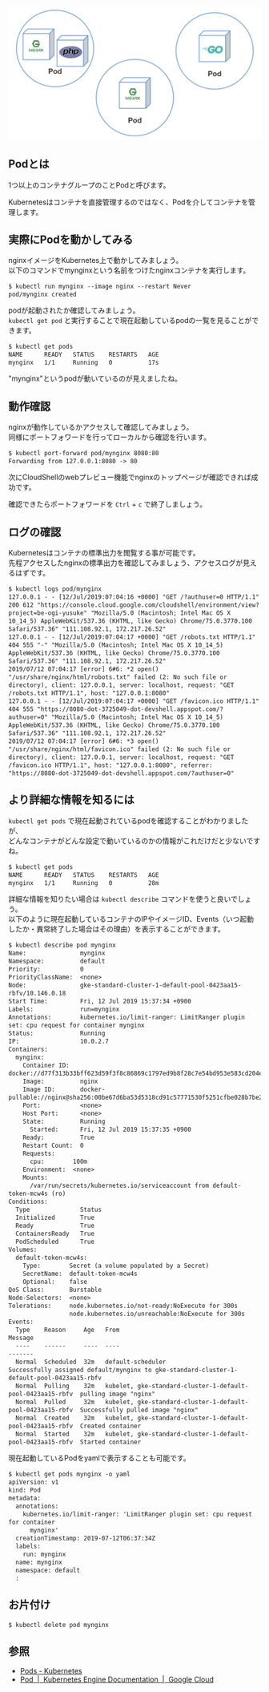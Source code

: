 ![pod](imgs/pod.png)

## Podとは
1つ以上のコンテナグループのことPodと呼びます。  

Kubernetesはコンテナを直接管理するのではなく、Podを介してコンテナを管理します。

## 実際にPodを動かしてみる
nginxイメージをKubernetes上で動かしてみましょう。  
以下のコマンドでmynginxという名前をつけたnginxコンテナを実行します。
```console
$ kubectl run mynginx --image nginx --restart Never
pod/mynginx created
```

podが起動されたか確認してみましょう。  
`kubectl get pod` と実行することで現在起動しているpodの一覧を見ることができます。
```console
$ kubectl get pods
NAME      READY   STATUS    RESTARTS   AGE
mynginx   1/1     Running   0          17s
```

"mynginx"というpodが動いているのが見えましたね。  

## 動作確認
nginxが動作しているかアクセスして確認してみましょう。  
同様にポートフォワードを行ってローカルから確認を行います。  
```console
$ kubectl port-forward pod/mynginx 8080:80
Forwarding from 127.0.0.1:8080 -> 80
```

次にCloudShellのwebプレビュー機能でnginxのトップページが確認できれば成功です。

確認できたらポートフォワードを `Ctrl` + `c` で終了しましょう。

## ログの確認
Kubernetesはコンテナの標準出力を閲覧する事が可能です。  
先程アクセスしたnginxの標準出力を確認してみましょう、アクセスログが見えるはずです。
```console
$ kubectl logs pod/mynginx
127.0.0.1 - - [12/Jul/2019:07:04:16 +0000] "GET /?authuser=0 HTTP/1.1" 200 612 "https://console.cloud.google.com/cloudshell/environment/view?project=be-ogi-yusuke" "Mozilla/5.0 (Macintosh; Intel Mac OS X 10_14_5) AppleWebKit/537.36 (KHTML, like Gecko) Chrome/75.0.3770.100 Safari/537.36" "111.108.92.1, 172.217.26.52"
127.0.0.1 - - [12/Jul/2019:07:04:17 +0000] "GET /robots.txt HTTP/1.1" 404 555 "-" "Mozilla/5.0 (Macintosh; Intel Mac OS X 10_14_5) AppleWebKit/537.36 (KHTML, like Gecko) Chrome/75.0.3770.100 Safari/537.36" "111.108.92.1, 172.217.26.52"
2019/07/12 07:04:17 [error] 6#6: *2 open() "/usr/share/nginx/html/robots.txt" failed (2: No such file or directory), client: 127.0.0.1, server: localhost, request: "GET /robots.txt HTTP/1.1", host: "127.0.0.1:8080"
127.0.0.1 - - [12/Jul/2019:07:04:17 +0000] "GET /favicon.ico HTTP/1.1" 404 555 "https://8080-dot-3725049-dot-devshell.appspot.com/?authuser=0" "Mozilla/5.0 (Macintosh; Intel Mac OS X 10_14_5) AppleWebKit/537.36 (KHTML, like Gecko) Chrome/75.0.3770.100 Safari/537.36" "111.108.92.1, 172.217.26.52"
2019/07/12 07:04:17 [error] 6#6: *3 open() "/usr/share/nginx/html/favicon.ico" failed (2: No such file or directory), client: 127.0.0.1, server: localhost, request: "GET /favicon.ico HTTP/1.1", host: "127.0.0.1:8080", referrer: "https://8080-dot-3725049-dot-devshell.appspot.com/?authuser=0"
```

## より詳細な情報を知るには
`kubectl get pods` で現在起動されているpodを確認することがわかりましたが、  
どんなコンテナがどんな設定で動いているのかの情報がこれだけだと少ないですね。
```console
$ kubectl get pods
NAME      READY   STATUS    RESTARTS   AGE
mynginx   1/1     Running   0          28m
```

詳細な情報を知りたい場合は `kubectl describe` コマンドを使うと良いでしょう。  
以下のように現在起動しているコンテナのIPやイメージID、Events（いつ起動したか・異常終了した場合はその理由）を表示することができます。
```console
$ kubectl describe pod mynginx
Name:               mynginx
Namespace:          default
Priority:           0
PriorityClassName:  <none>
Node:               gke-standard-cluster-1-default-pool-0423aa15-rbfv/10.146.0.18
Start Time:         Fri, 12 Jul 2019 15:37:34 +0900
Labels:             run=mynginx
Annotations:        kubernetes.io/limit-ranger: LimitRanger plugin set: cpu request for container mynginx
Status:             Running
IP:                 10.0.2.7
Containers:
  mynginx:
    Container ID:   docker://d77f313b33bff623d59f3f8c86869c1797ed9b8f28c7e54bd953e583cd204e54
    Image:          nginx
    Image ID:       docker-pullable://nginx@sha256:00be67d6ba53d5318cd91c57771530f5251cfbe028b7be2c4b70526f988cfc9f
    Port:           <none>
    Host Port:      <none>
    State:          Running
      Started:      Fri, 12 Jul 2019 15:37:35 +0900
    Ready:          True
    Restart Count:  0
    Requests:
      cpu:        100m
    Environment:  <none>
    Mounts:
      /var/run/secrets/kubernetes.io/serviceaccount from default-token-mcw4s (ro)
Conditions:
  Type              Status
  Initialized       True
  Ready             True
  ContainersReady   True
  PodScheduled      True
Volumes:
  default-token-mcw4s:
    Type:        Secret (a volume populated by a Secret)
    SecretName:  default-token-mcw4s
    Optional:    false
QoS Class:       Burstable
Node-Selectors:  <none>
Tolerations:     node.kubernetes.io/not-ready:NoExecute for 300s
                 node.kubernetes.io/unreachable:NoExecute for 300s
Events:
  Type    Reason     Age   From                                                        Message
  ----    ------     ----  ----                                                        -------
  Normal  Scheduled  32m   default-scheduler                                           Successfully assigned default/mynginx to gke-standard-cluster-1-default-pool-0423aa15-rbfv
  Normal  Pulling    32m   kubelet, gke-standard-cluster-1-default-pool-0423aa15-rbfv  pulling image "nginx"
  Normal  Pulled     32m   kubelet, gke-standard-cluster-1-default-pool-0423aa15-rbfv  Successfully pulled image "nginx"
  Normal  Created    32m   kubelet, gke-standard-cluster-1-default-pool-0423aa15-rbfv  Created container
  Normal  Started    32m   kubelet, gke-standard-cluster-1-default-pool-0423aa15-rbfv  Started container
```

現在起動しているPodをyamlで表示することも可能です。
```console
$ kubectl get pods mynginx -o yaml
apiVersion: v1
kind: Pod
metadata:
  annotations:
    kubernetes.io/limit-ranger: 'LimitRanger plugin set: cpu request for container
      mynginx'
  creationTimestamp: 2019-07-12T06:37:34Z
  labels:
    run: mynginx
  name: mynginx
  namespace: default
  :
```

## お片付け
```console
$ kubectl delete pod mynginx
```

## 参照
- [Pods - Kubernetes](https://kubernetes.io/docs/concepts/workloads/pods/pod/)
- [Pod  |  Kubernetes Engine Documentation  |  Google Cloud](https://cloud.google.com/kubernetes-engine/docs/concepts/pod)
